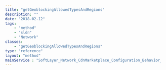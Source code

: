 ```yaml
---
title: "getGeoblockingAllowedTypesAndRegions"
description: ""
date: "2018-02-12"
tags:
    - "method"
    - "sldn"
    - "Network"
classes:
    - "getGeoblockingAllowedTypesAndRegions"
type: "reference"
layout: "method"
mainService : "SoftLayer_Network_CdnMarketplace_Configuration_Behavior_Geoblocking"
---
```

